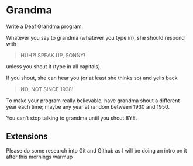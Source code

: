 # Grandma

Write a Deaf Grandma program.

Whatever you say to grandma (whatever you type in), she should respond with

> HUH?!  SPEAK UP, SONNY!

unless you shout it (type in all capitals).

If you shout, she can hear you (or at least she thinks so) and yells back

> NO, NOT SINCE 1938!

To make your program really believable, have grandma shout a different year each time; maybe any year at random between 1930 and 1950.

You can't stop talking to grandma until you shout BYE.

## Extensions

Please do some research into Git and Github as I will be doing an intro on it after this mornings warmup